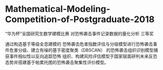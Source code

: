 # Mathematical-Modeling-Competition-of-Postgraduate-2018
“华为杯”全国研究生数学建模比赛
对恐怖袭击事件记录数据的量化分析 三等奖


通过构造基于等级全息建模的
恐怖袭击危害指数评估与分级模型进行恐怖袭击事件危害分级、建立有噪的基于密度聚类（DBSCAN） 的恐怖袭击组织识别模型捕获事件相似性以反向追踪恐怖
组织、构建风险评估模型于国家层面研判未来反恐态势并搭建基于帕累托图的恐怖袭击聚集性评价模型。

